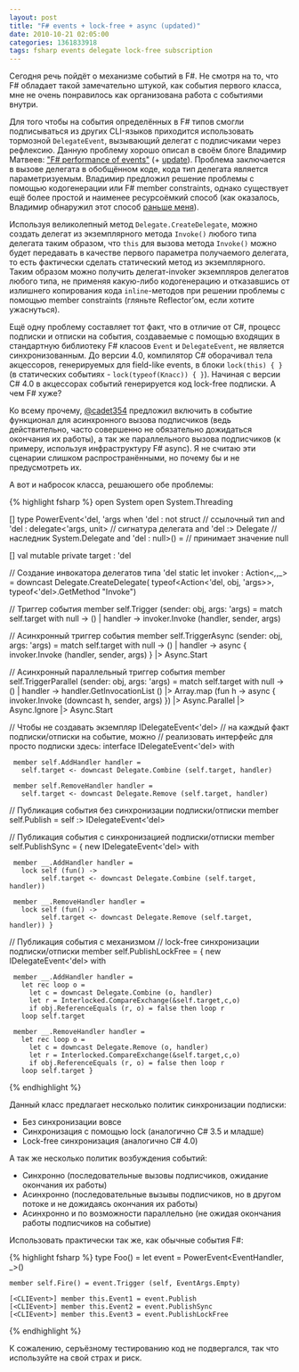 ```yaml
---
layout: post
title: "F# events + lock-free + async (updated)"
date: 2010-10-21 02:05:00
categories: 1361833918
tags: fsharp events delegate lock-free subscription
---
```

Сегодня речь пойдёт о механизме событий в F#. Не смотря на то, что F# обладает такой замечательно штукой, как события первого класса, мне не очень понравилось как организована работа с событиями внутри.

Для того чтобы на события определённых в F# типов смогли подписываться из других CLI-языков приходится использовать тормозной `DelegateEvent`, вызывающий делегат с подписчиками через рефлексию. Данную проблему хорошо описал в своём блоге Владимир Матвеев: ["F# performance of events"](http://v2matveev.blogspot.com/2010/06/f-performance-of-events.html) (+ [update](http://v2matveev.blogspot.com/2010/06/f-performance-of-events-update.html)). Проблема заключается в вызове делегата в обобщённом коде, кода тип делегата является параметризуемым. Владимир предложил решение проблемы с помощью кодогенерации или F# member constraints, однако существует ещё более простой и наименее ресурсоёмкий способ (как оказалось, Владимир обнаружил этот способ [раньше меня](http://rsdn.ru/forum/decl/3979546.1.aspx)).

Используя великолепный метод `Delegate.CreateDelegate`, можно создать делегат из экземплярного метода `Invoke()` любого типа делегата таким образом, что `this` для вызова метода `Invoke()` можно будет передавать в качестве первого параметра получаемого делегата, то есть фактически сделать статический метод из экземплярного. Таким образом можно получить делегат-invoker экземпляров делегатов любого типа, не применяя какую-либо кодогенерацию и отказавшись от излишнего копирования кода `inline`-методов при решении проблемы с помощью member constraints (гляньте Reflector’ом, если хотите ужаснуться).

Ещё одну проблему составляет тот факт, что в отличие от C#, процесс подписки и отписки на события, создаваемые с помощью входящих в стандартную библиотеку F# класоов `Event` и `DelegateEvent`, не является синхронизованным. До верcии 4.0, компилятор C# оборачивал тела акцессоров, генерируемых для field-like events, в блоки `lock(this) { }` (в статических событиях - `lock(typeof(Класс)) { }`). Начиная с версии C# 4.0 в акцессорах событий генерируется код lock-free подписки. А чем F# хуже?

Ко всему прочему, [@cadet354](https://twitter.com/cadet354) предложил включить в событие функционал для асинхронного вызова подписчиков (ведь действительно, часто совершенно не обязательно дожидаться окончания их работы), а так же параллельного вызова подписчиков (к примеру, используя инфраструктуру F# async). Я не считаю эти сценарии слишком распространёнными, но почему бы и не предусмотреть их.

А вот и набросок класса, решаюшего обе проблемы:

{% highlight fsharp %}
open System
open System.Threading

[<Sealed>]
type PowerEvent<'del, 'args
     when 'del :  not struct                  // ссылочный тип
      and 'del :  delegate<'args, unit>  // сигнатура делегата
      and 'del :> Delegate        // наследник System.Delegate
      and 'del :  null>() =         // принимает значение null

  [<DefaultValue>]
  val mutable private target : 'del

  // Создание инвокатора делегатов типа 'del
  static let invoker : Action<_,_,_> =
    downcast Delegate.CreateDelegate(
      typeof<Action<'del, obj, 'args>>, typeof<'del>.GetMethod "Invoke")

  // Триггер события
  member self.Trigger (sender: obj, args: 'args) =
     match self.target with
     null    -> ()
   | handler -> invoker.Invoke (handler, sender, args)

  // Асинхронный триггер события
  member self.TriggerAsync (sender: obj, args: 'args) =
     match self.target with
     null    -> ()
   | handler ->
         async { invoker.Invoke (handler, sender, args) }
         |> Async.Start

  // Асинхронный параллельный триггер события
  member self.TriggerParallel (sender: obj, args: 'args) =
     match self.target with
     null    -> ()
   | handler ->
         handler.GetInvocationList ()
      |> Array.map (fun h -> async {
           invoker.Invoke (downcast h, sender, args)
         })
      |> Async.Parallel
      |> Async.Ignore
      |> Async.Start

  // Чтобы не создавать экземпляр IDelegateEvent<'del>
  // на каждый факт подписки/отписки на событие, можно
  // реализовать интерфейс для просто подписки здесь:
  interface IDelegateEvent<'del> with

     member self.AddHandler handler =
       self.target <- downcast Delegate.Combine (self.target, handler)

     member self.RemoveHandler handler =
       self.target <- downcast Delegate.Remove (self.target, handler)

  // Публикация события без синхронизации подписки/отписки
  member self.Publish = self :> IDelegateEvent<'del>

  // Публикация события c синхронизацией подписки/отписки
  member self.PublishSync =
   { new IDelegateEvent<'del> with

     member __.AddHandler handler =
       lock self (fun() ->
            self.target <- downcast Delegate.Combine (self.target, handler))

     member __.RemoveHandler handler =
       lock self (fun() ->
            self.target <- downcast Delegate.Remove (self.target, handler)) }

  // Публикация события c механизмом
  // lock-free синхронизации подписки/отписки
  member self.PublishLockFree =
   { new IDelegateEvent<'del> with

     member __.AddHandler handler =
       let rec loop o =
         let c = downcast Delegate.Combine (o, handler)
         let r = Interlocked.CompareExchange(&self.target,c,o)
         if obj.ReferenceEquals (r, o) = false then loop r
       loop self.target

     member __.RemoveHandler handler =
       let rec loop o =
         let c = downcast Delegate.Remove (o, handler)
         let r = Interlocked.CompareExchange(&self.target,c,o)
         if obj.ReferenceEquals (r, o) = false then loop r
       loop self.target }
{% endhighlight %}

Данный класс предлагает несколько политик синхронизации подписки:

* Без синхронизации вовсе
* Синхронизация с помощью lock (аналогично C# 3.5 и младше)
* Lock-free синхронизация (аналогично C# 4.0)

А так же несколько политик возбуждения событий:

* Синхронно (последовательные вызовы подписчиков, ожидание окончания их работы)
* Асинхронно (последовательные вызывы подписчиков, но в другом потоке и не дожидаясь окончания их работы)
* Асинхронно и по возможности параллельно (не ожидая окончания работы подписчиков на событие)

Использовать практически так же, как обычные события F#:

{% highlight fsharp %}
type Foo() =
    let event = PowerEvent<EventHandler, _>()

    member self.Fire() = event.Trigger (self, EventArgs.Empty)

    [<CLIEvent>] member this.Event1 = event.Publish
    [<CLIEvent>] member this.Event2 = event.PublishSync
    [<CLIEvent>] member this.Event3 = event.PublishLockFree
{% endhighlight %}

К сожалению, серъёзному тестированию код не подвергался, так что используйте на свой страх и риск.